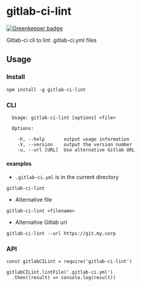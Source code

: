 # gitlab-ci-lint

[![Greenkeeper badge](https://badges.greenkeeper.io/BuBuaBu/gitlab-ci-lint.svg)](https://greenkeeper.io/)

Gitlab-ci cli to lint .gitlab-ci.yml files

## Usage

### Install
```Shell
npm install -g gitlab-ci-lint
```

### CLI
```
  Usage: gitlab-ci-lint [options] <file>

  Options:

    -h, --help       output usage information
    -V, --version    output the version number
    -u, --url [URL]  Use alternative Gitlab URL
```

#### examples
* `.gitlab-ci.yml` is in the current directory
```
gitlab-ci-lint
```

* Alternative file
```
gitlab-ci-lint <filename>
```

* Alternative Gitlab url
```
gitlab-ci-lint --url https://git.my.corp
```

### API

```
const gitlabCILint = require('gitlab-ci-lint')

gitlabCILint.lintFile('.gitlab-ci.yml')
  .then((result) => console.log(result))
```
